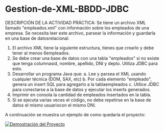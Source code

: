 # Gestion-de-XML-BBDD-JDBC
DESCRIPCIÓN DE LA ACTIVIDAD PRÁCTICA:
Se tiene un archivo XML llamado "empleados.xml" con información sobre los empleados de una empresa. Se necesita leer este archivo, parsear la información y guardarla en una base de datosrelacional.
1. El archivo XML tiene la siguiente estructura, tienes que crearlo y debe tener al menos 6empleados.
2. Se debe crear una base de datos con una tabla "empleados" si no existe que tenga columnasid, nombre, apellido, DNI y depto. Utiliza JDBC para esto.
3. Desarrollar un programa Java que:
	a. Lee y parsea el XML usando cualquier técnica (DOM, SAX, etc)
	b. Por cada elemento "empleado", genera un insert SQL para agregarlo a la tablaempleados
	c. Utilice JDBC para conectarse a la base de datos y ejecutar los inserts generados.
4. Imprimir en consola la cantidad de empleados insertados en la tabla.
5. Si se ejecuta varias veces el código, no debe repetirse en la base de datos el mismo usuariocon el mismo DNI.

A continuación se muestra un ejemplo de como quedaría el proyecto:

[![Demostración del Proyecto](https://clipchamp.com/watch/zD7lA3c421i)](https://clipchamp.com/watch/zD7lA3c421i)



